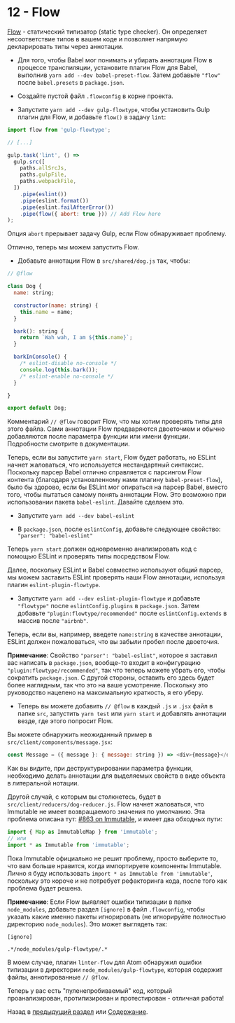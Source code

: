# 12 - Flow

[Flow](https://flowtype.org/) - статический типизатор (static type checker). Он определяет несоответствие типов в вашем коде и позволяет напрямую декларировать типы через аннотации. 

- Для того, чтобы Babel мог понимать и убирать аннотации Flow в процессе транспиляции, установите плагин Flow для Babel, выполнив `yarn add --dev babel-preset-flow`. Затем добавьте `"flow"` после `babel.presets` в `package.json`.

- Создайте пустой файл `.flowconfig` в корне проекта.

- Запустите `yarn add --dev gulp-flowtype`, чтобы установить Gulp плагин для Flow, и добавьте `flow()` в задачу `lint`:

```javascript
import flow from 'gulp-flowtype';

// [...]

gulp.task('lint', () =>
  gulp.src([
    paths.allSrcJs,
    paths.gulpFile,
    paths.webpackFile,
  ])
    .pipe(eslint())
    .pipe(eslint.format())
    .pipe(eslint.failAfterError())
    .pipe(flow({ abort: true })) // Add Flow here
);
```

Опция `abort` прерывает задачу Gulp, если Flow обнаруживает проблему.

Отлично, теперь мы можем запустить Flow.

- Добавьте аннотации Flow в `src/shared/dog.js` так, чтобы:

```javascript
// @flow

class Dog {
  name: string;

  constructor(name: string) {
    this.name = name;
  }

  bark(): string {
    return `Wah wah, I am ${this.name}`;
  }

  barkInConsole() {
    /* eslint-disable no-console */
    console.log(this.bark());
    /* eslint-enable no-console */
  }

}

export default Dog;
```

Комментарий `// @flow` говорит Flow, что мы хотим проверять типы для этого файла. Сами аннотации Flow предваряются двоеточием и обычно добавляются после параметра функции или имени функции. Подробности смотрите в документации.

Теперь, если вы запустите `yarn start`, Flow будет работать, но ESLint начнет жаловаться, что используется нестандартный синтаксис. 
Поскольку парсер Babel отлично справляется с парсингом Flow контента (благодаря установленному нами плагину `babel-preset-flow`), было бы здорово, если бы ESLint мог опираться на парсер Babel, вместо того, чтобы пытаться самому понять аннотации Flow. Это возможно при использовании пакета `babel-eslint`. Давайте сделаем это.

- Запустите `yarn add --dev babel-eslint`

- В `package.json`, после `eslintConfig`, добавьте следующее свойство: `"parser": "babel-eslint"`

Теперь `yarn start` должен одновременно анализировать код с помощью ESLint и проверять типы посредством Flow.

Далее, поскольку ESLint и Babel совместно используют общий парсер, мы можем заставить ESLint проверять наши Flow аннотации, используя плагин `eslint-plugin-flowtype`.

- Запустите `yarn add --dev eslint-plugin-flowtype` и добавьте `"flowtype"` после `eslintConfig.plugins` в `package.json`. Затем добавьте `"plugin:flowtype/recommended"` после `eslintConfig.extends` в массив после `"airbnb"`.

Теперь, если вы, например, введете `name:string` в качестве аннотации, ESLint должен пожаловаться, что вы забыли пробел после двоеточия. 

**Примечание**: Свойство `"parser": "babel-eslint"`, которое я заставил вас написать в `package.json`, вообще-то входит в конфигурацию `"plugin:flowtype/recommended"`, так что теперь можете убрать его, чтобы сократить `package.json`. С другой стороны, оставить его здесь будет более наглядным, так что это на ваше усмотрение. Поскольку это руководство нацелено на максимальную краткость, я его уберу.

- Теперь вы можете добавить `// @flow` в каждый `.js` и `.jsx` файл в папке `src`, запустить `yarn test` или `yarn start` и добавлять аннотации везде, где этого попросит Flow.

Вы можете обнаружить неожиданный пример в `src/client/components/message.jsx`:

```javascript
const Message = ({ message }: { message: string }) => <div>{message}</div>;
```

Как вы видите, при деструктурировании параметра функции, необходимо делать аннотации для выделяемых свойств в виде объекта в литеральной нотации.

Другой случай, с которым вы столкнетесь, будет в `src/client/reducers/dog-reducer.js`. Flow начнет жаловаться, что Immutable не имеет возвращаемого значения по умолчанию. Эта проблема описана тут: [#863 on Immutable](https://github.com/facebook/immutable-js/issues/863), и имеет два обходных пути:

```javascript
import { Map as ImmutableMap } from 'immutable';
// или
import * as Immutable from 'immutable';
```

Пока Immutable официально не решит проблему, просто выберите то, что вам больше нравится, когда импортируете компоненты Immutable. Лично я буду использовать `import * as Immutable from 'immutable'`, поскольку это короче и не потребует рефакторинга кода, после того как проблема будет решена.

**Примечание**: Если Flow выявляет ошибки типизации в папке `node_modules`, добавьте раздел `[ignore]` в файл `.flowconfig`, чтобы указать какие именно пакеты игнорировать (не игнорируйте полностью директорию `node_modules`). Это может выглядеть так:

```flowconfig
[ignore]

.*/node_modules/gulp-flowtype/.*
```

В моем случае, плагин `linter-flow` для Atom обнаружил ошибки типизации в директории `node_modules/gulp-flowtype`, которая содержит файлы, аннотированные `// @flow`.

Теперь у вас есть "пуленепробиваемый" код, который проанализирован, протипизирован и протестирован - отличная работа!

Назад в [предыдущий раздел](/tutorial/11-testing-mocha-chai-sinon) или [Содержание](/../../#Содержание).
